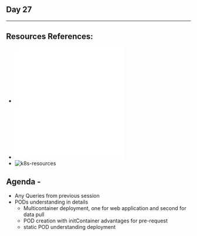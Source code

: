 ## Day 27
*************************************************************************************

## Resources References:
- ![Complete-Notes](../TrainingQueries-Agenda.txt)
- ![K8S-Contents](../K8S_DeepDive_Content.md)
- ![k8s-resources](../k8s_resources/)

## Agenda - 
- Any Queries from previous session
- PODs understanding in details
	- Multicontainer deployment, one for web application and second for data pull
	- POD creation with initContainer advantages for pre-request
	- static POD understanding deployment